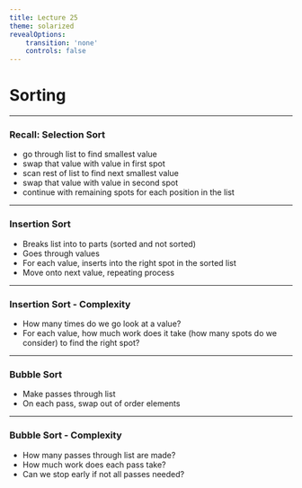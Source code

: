 ```yaml
---
title: Lecture 25
theme: solarized
revealOptions:
    transition: 'none'
    controls: false
---
```


# Sorting

---

### Recall:  Selection Sort

* go through list to find smallest value
* swap that value with value in first spot
* scan rest of list to find next smallest value
* swap that value with value in second spot
* continue with remaining spots for each position in the list

---


### Insertion Sort

* Breaks list into to parts (sorted and not sorted)
* Goes through values
* For each value, inserts into the right spot in the sorted list
* Move onto next value, repeating process

---

### Insertion Sort - Complexity

* How many times do we go look at a value?
* For each value, how much work does it take (how many spots do we consider) to find the right spot?

---

### Bubble Sort

* Make passes through list
* On each pass, swap out of order elements

---

### Bubble Sort - Complexity

* How many passes through list are made?
* How much work does each pass take?
* Can we stop early if not all passes needed?
